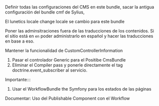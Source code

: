 Definir todas las configuraciones del CMS en este bundle, sacar la antigua configuración del bundle cmf de Sylius,

El lunetics locale change locale se cambio para este bundle

Poner las adminsitraciones fuera de las traducciones de los contenidos. Si el sitio está en `en` poder administrarlo en español y hacer las traducciones en base a eso.

Mantener la funcionalidad de CustomControllerInformation

1. Pasar el controlador Generic para el Positibe CmsBundle
2. Eliminar el Compiler pass y ponerle directamente el tag doctrine.event_subscriber al servicio.


Importante:::
1. Usar el WorkflowBundle the Symfony para los estados de las páginas


Documentar:
Uso del Publishable Component con el Workflow